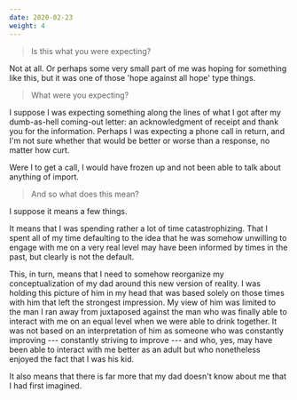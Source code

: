 ```yaml
---
date: 2020-02-23
weight: 4
---
```


> Is this what you were expecting?

Not at all. Or perhaps some very small part of me was hoping for something like this, but it was one of those 'hope against all hope' type things.

> What were you expecting?

I suppose I was expecting something along the lines of what I got after my dumb-as-hell coming-out letter: an acknowledgment of receipt and thank you for the information. Perhaps I was expecting a phone call in return, and I'm not sure whether that would be better or worse than a response, no matter how curt.

Were I to get a call, I would have frozen up and not been able to talk about anything of import.

> And so what does this mean?

I suppose it means a few things.

It means that I was spending rather a lot of time catastrophizing. That I spent all of my time defaulting to the idea that he was somehow unwilling to engage with me on a very real level may have been informed by times in the past, but clearly is not the default.

This, in turn, means that I need to somehow reorganize my conceptualization of my dad around this new version of reality. I was holding this picture of him in my head that was based solely on those times with him that left the strongest impression. My view of him was limited to the man I ran away from juxtaposed against the man who was finally able to interact with me on an equal level when we were able to drink together. It was not based on an interpretation of him as someone who was constantly improving --- constantly striving to improve --- and who, yes, may have been able to interact with me better as an adult but who nonetheless enjoyed the fact that I was his kid.

It also means that there is far more that my dad doesn't know about me that I had first imagined.
